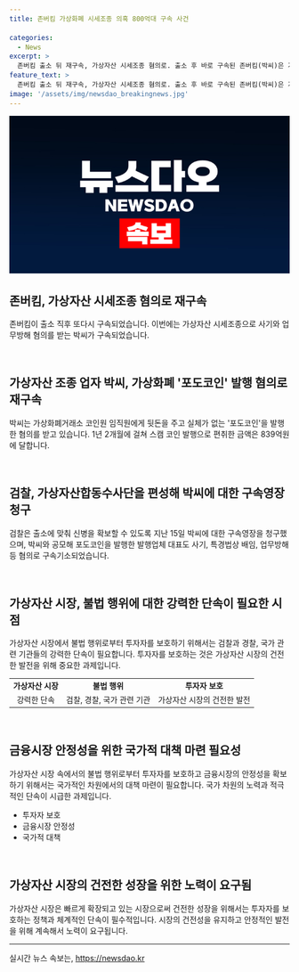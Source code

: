 ```yaml
---
title: 존버킴 가상화폐 시세조종 의혹 800억대 구속 사건

categories:
  - News
excerpt: >
  존버킴 출소 뒤 재구속, 가상자산 시세조종 혐의로. 출소 후 바로 구속된 존버킴(박씨)은 가상화폐 사기로 839억원을 갈취한 혐의를 받고 있다. 출소 후 출국금지 조처를 받은 그가 출국을 시도하다가 뒤늦게 해경에 붙잡혀 징역 10개월을 선고받았는데, 이번 구속은 나흘만에 이뤄졌다. 박씨에 대한 구속영장을 청구한 가상자산합동수사단은 신병 확보를 위해 노력 중이다. 함께 구속기소된 다른 피고인 역시 사기 등의 혐의로 구속되었다.
feature_text: >
  존버킴 출소 뒤 재구속, 가상자산 시세조종 혐의로. 출소 후 바로 구속된 존버킴(박씨)은 가상화폐 사기로 839억원을 갈취한 혐의를 받고 있다. 출소 후 출국금지 조처를 받은 그가 출국을 시도하다가 뒤늦게 해경에 붙잡혀 징역 10개월을 선고받았는데, 이번 구속은 나흘만에 이뤄졌다. 박씨에 대한 구속영장을 청구한 가상자산합동수사단은 신병 확보를 위해 노력 중이다. 함께 구속기소된 다른 피고인 역시 사기 등의 혐의로 구속되었다.
image: '/assets/img/newsdao_breakingnews.jpg'
---
```


<p><img src="/assets/img/newsdao_breakingnews.jpg" alt="flaretime 속보" /></p>

<h2 data-ke-size="size26">존버킴, 가상자산 시세조종 혐의로 재구속</h2>

<p data-ke-size="size16">존버킴이 출소 직후 또다시 구속되었습니다. 이번에는 가상자산 시세조종으로 사기와 업무방해 혐의를 받는 박씨가 구속되었습니다.</p>

<p data-ke-size="size16">&nbsp;</p>

<h2 data-ke-size="size24">가상자산 조종 업자 박씨, 가상화폐 '포도코인' 발행 혐의로 재구속</h2>

<p data-ke-size="size16">박씨는 가상화폐거래소 코인원 임직원에게 뒷돈을 주고 실체가 없는 '포도코인'을 발행한 혐의를 받고 있습니다. 1년 2개월에 걸쳐 스캠 코인 발행으로 편취한 금액은 839억원에 달합니다.</p>

<p data-ke-size="size16">&nbsp;</p>

<h2 data-ke-size="size24">검찰, 가상자산합동수사단을 편성해 박씨에 대한 구속영장 청구</h2>

<p data-ke-size="size16">검찰은 출소에 맞춰 신병을 확보할 수 있도록 지난 15일 박씨에 대한 구속영장을 청구했으며, 박씨와 공모해 포도코인을 발행한 발행업체 대표도 사기, 특경법상 배임, 업무방해 등 혐의로 구속기소되었습니다.</p>

<p data-ke-size="size16">&nbsp;</p>

<h2 data-ke-size="size24">가상자산 시장, 불법 행위에 대한 강력한 단속이 필요한 시점</h2>

<p data-ke-size="size16">가상자산 시장에서 불법 행위로부터 투자자를 보호하기 위해서는 검찰과 경찰, 국가 관련 기관들의 강력한 단속이 필요합니다. 투자자를 보호하는 것은 가상자산 시장의 건전한 발전을 위해 중요한 과제입니다.</p>

<table>
<tbody>
<tr>
<td style="text-align: center; height: 17px;"><b>가상자산 시장</b></td>
<td style="text-align: center; height: 17px;"><b>불법 행위</b></td>
<td style="text-align: center; height: 17px;"><b>투자자 보호</b></td>
</tr>
<tr>
<td style="text-align: center; height: 17px;">강력한 단속</td>
<td style="text-align: center; height: 17px;">검찰, 경찰, 국가 관련 기관</td>
<td style="text-align: center; height: 17px;">가상자산 시장의 건전한 발전</td>
</tr>
</tbody>
</table>

<p data-ke-size="size16">&nbsp;</p>

<h2 data-ke-size="size24">금융시장 안정성을 위한 국가적 대책 마련 필요성</h2>

<p data-ke-size="size16">가상자산 시장 속에서의 불법 행위로부터 투자자를 보호하고 금융시장의 안정성을 확보하기 위해서는 국가적인 차원에서의 대책 마련이 필요합니다. 국가 차원의 노력과 적극적인 단속이 시급한 과제입니다.</p>

<ul>
<li>투자자 보호</li>
<li>금융시장 안정성</li>
<li>국가적 대책</li>
</ul>

<p data-ke-size="size16">&nbsp;</p>

<h2 data-ke-size="size24">가상자산 시장의 건전한 성장을 위한 노력이 요구됨</h2>

<p data-ke-size="size16">가상자산 시장은 빠르게 확장되고 있는 시장으로써 건전한 성장을 위해서는 투자자를 보호하는 정책과 체계적인 단속이 필수적입니다. 시장의 건전성을 유지하고 안정적인 발전을 위해 계속해서 노력이 요구됩니다.</p>

<hr>
실시간 뉴스 속보는, <a href="https://newsdao.kr" rel="dofollow">https://newsdao.kr</a>


